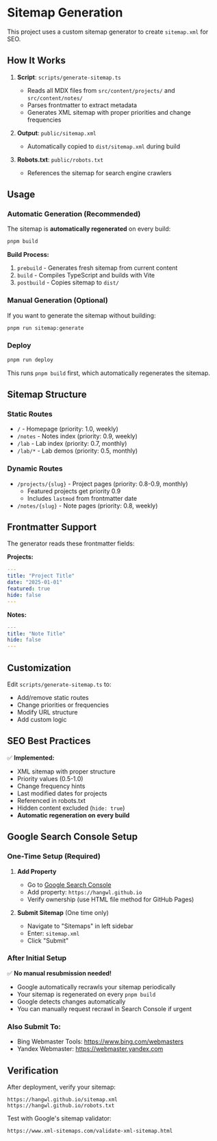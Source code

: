 # Sitemap Generation

This project uses a custom sitemap generator to create `sitemap.xml` for SEO.

## How It Works

1. **Script**: `scripts/generate-sitemap.ts`
   - Reads all MDX files from `src/content/projects/` and `src/content/notes/`
   - Parses frontmatter to extract metadata
   - Generates XML sitemap with proper priorities and change frequencies

2. **Output**: `public/sitemap.xml`
   - Automatically copied to `dist/sitemap.xml` during build

3. **Robots.txt**: `public/robots.txt`
   - References the sitemap for search engine crawlers

## Usage

### Automatic Generation (Recommended)

The sitemap is **automatically regenerated** on every build:

```bash
pnpm build
```

**Build Process:**
1. `prebuild` - Generates fresh sitemap from current content
2. `build` - Compiles TypeScript and builds with Vite
3. `postbuild` - Copies sitemap to `dist/`

### Manual Generation (Optional)

If you want to generate the sitemap without building:

```bash
pnpm run sitemap:generate
```

### Deploy

```bash
pnpm run deploy
```

This runs `pnpm build` first, which automatically regenerates the sitemap.

## Sitemap Structure

### Static Routes
- `/` - Homepage (priority: 1.0, weekly)
- `/notes` - Notes index (priority: 0.9, weekly)
- `/lab` - Lab index (priority: 0.7, monthly)
- `/lab/*` - Lab demos (priority: 0.5, monthly)

### Dynamic Routes
- `/projects/{slug}` - Project pages (priority: 0.8-0.9, monthly)
  - Featured projects get priority 0.9
  - Includes `lastmod` from frontmatter date
- `/notes/{slug}` - Note pages (priority: 0.8, weekly)

## Frontmatter Support

The generator reads these frontmatter fields:

**Projects:**
```yaml
---
title: "Project Title"
date: "2025-01-01"
featured: true
hide: false
---
```

**Notes:**
```yaml
---
title: "Note Title"
hide: false
---
```

## Customization

Edit `scripts/generate-sitemap.ts` to:
- Add/remove static routes
- Change priorities or frequencies
- Modify URL structure
- Add custom logic

## SEO Best Practices

✅ **Implemented:**
- XML sitemap with proper structure
- Priority values (0.5-1.0)
- Change frequency hints
- Last modified dates for projects
- Referenced in robots.txt
- Hidden content excluded (`hide: true`)
- **Automatic regeneration on every build**

## Google Search Console Setup

### One-Time Setup (Required)

1. **Add Property**
   - Go to [Google Search Console](https://search.google.com/search-console)
   - Add property: `https://hangwl.github.io`
   - Verify ownership (use HTML file method for GitHub Pages)

2. **Submit Sitemap** (One time only)
   - Navigate to "Sitemaps" in left sidebar
   - Enter: `sitemap.xml`
   - Click "Submit"

### After Initial Setup

✅ **No manual resubmission needed!**
- Google automatically recrawls your sitemap periodically
- Your sitemap is regenerated on every `pnpm build`
- Google detects changes automatically
- You can manually request recrawl in Search Console if urgent

### Also Submit To:
- Bing Webmaster Tools: https://www.bing.com/webmasters
- Yandex Webmaster: https://webmaster.yandex.com

## Verification

After deployment, verify your sitemap:
```
https://hangwl.github.io/sitemap.xml
https://hangwl.github.io/robots.txt
```

Test with Google's sitemap validator:
```
https://www.xml-sitemaps.com/validate-xml-sitemap.html
```
